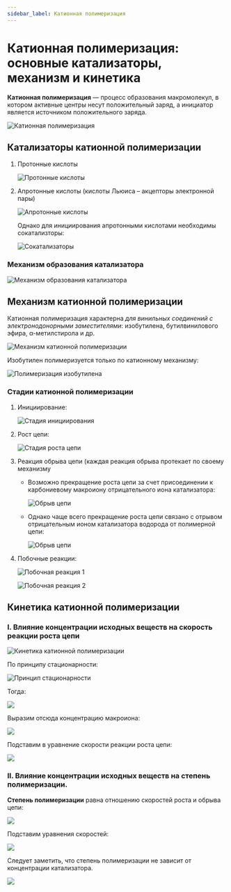 ```yaml
---
sidebar_label: Катионная полимеризация
---
```


# Катионная полимеризация: основные катализаторы, механизм и кинетика

**Катионная полимеризация** — процесс образования макромолекул, в котором активные центры несут положительный заряд, а инициатор является источником положительного заряда.

![Катионная полимеризация](../images/vms/kationnaya-polimerizaciya/kat_clip_image001.png)

## Катализаторы катионной полимеризации

1. Протонные кислоты

    ![Протонные кислоты](../images/vms/kationnaya-polimerizaciya/kat_clip_image001_0000.png)

2. Апротонные кислоты (кислоты Льюиса – акцепторы электронной пары)

    ![Апротонные кислоты](../images/vms/kationnaya-polimerizaciya/kat_clip_image001_0001.png)

    Однако для инициирования апротонными кислотами необходимы сокатализторы:

    ![Сокатализаторы](../images/vms/kationnaya-polimerizaciya/kat_clip_image001_0002.png)

### Механизм образования катализатора

![Механизм образования катализатора](../images/vms/kationnaya-polimerizaciya/kat_clip_image001_0003.png)

## Механизм катионной полимеризации

Катионная полимеризация характерна *для винильных соединений с электронодонорными заместителями*: изобутилена, бутилвинилового эфира, α-метилстирола и др.

![Механизм катионной полимеризации](../images/vms/kationnaya-polimerizaciya/kat_clip_image001_0004.png)

Изобутилен полимеризуется только по катионному механизму:

![Полимеризация изобутилена](../images/vms/kationnaya-polimerizaciya/kat_clip_image001_0020.png)

### Стадии катионной полимеризации

1. Инициирование:

    ![Стадия инициирования](../images/vms/kationnaya-polimerizaciya/kat_clip_image001_0006.png)

2. Рост цепи:

    ![Стадия роста цепи](../images/vms/kationnaya-polimerizaciya/kat_clip_image001_0007.png)

3. Реакция обрыва цепи (каждая реакция обрыва протекает по своему механизму
    * Возможно прекращение роста цепи за счет присоединении к карбониевому макроиону отрицательного иона катализатора:

        ![Обрыв цепи](../images/vms/kationnaya-polimerizaciya/kat_clip_image001_0008.png)

    * Однако чаще всего прекращение роста цепи связано с отрывом отрицательным ионом катализатора водорода от полимерной цепи:

        ![Обрыв цепи](../images/vms/kationnaya-polimerizaciya/kat_clip_image001_0009.png)

4. Побочные реакции:

    ![Побочная реакция 1](../images/vms/kationnaya-polimerizaciya/kat_clip_image001_0010.png)

    ![Побочная реакция 2](../images/vms/kationnaya-polimerizaciya/kat_clip_image001_0011.png)


## Кинетика катионной полимеризации

### I. Влияние концентрации исходных веществ на скорость реакции роста цепи

![Кинетика катионной полимеризации](../images/vms/kationnaya-polimerizaciya/kat_clip_image001_0012.png)

По принципу стационарности:

![Принцип стационарности](../images/vms/kationnaya-polimerizaciya/kat_clip_image001_0013.png)

Тогда:

![](../images/vms/kationnaya-polimerizaciya/kat_clip_image001_0014.png)

Выразим отсюда концентрацию макроиона:

![](../images/vms/kationnaya-polimerizaciya/kat_clip_image001_0015.png)

Подставим в уравнение скорости реакции роста цепи:

![](../images/vms/kationnaya-polimerizaciya/kat_clip_image001_0016.png)

### II. Влияние концентрации исходных веществ на степень полимеризации.

**Степень полимеризации** равна отношению скоростей роста и обрыва цепи:

![](../images/vms/kationnaya-polimerizaciya/kat_clip_image001_0017.png)

Подставим уравнения скоростей:

![](../images/vms/kationnaya-polimerizaciya/kat_clip_image001_0018.png)

Следует заметить, что степень полимеризации не зависит от концентрации катализатора.

![](../images/vms/kationnaya-polimerizaciya/kat_clip_image001_0019.png)

